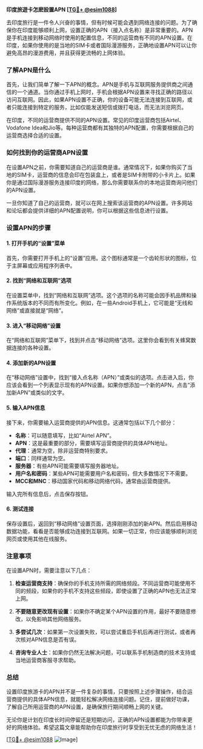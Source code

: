 **印度旅遊卡怎麽設置APN [[TG💪+ @esim1088](https://t.me/s/esim1088)]**

去印度旅行是一件令人兴奋的事情，但有时候可能会遇到网络连接的问题。为了确保你在印度能够顺利上网，设置正确的APN（接入点名称）是非常重要的。APN是手机连接到移动网络时使用的配置信息，不同的运营商有不同的APN设置。在印度，如果你使用的是当地的SIM卡或者国际漫游服务，正确地设置APN可以让你避免高昂的漫游费用，并且获得更流畅的上网体验。

### 了解APN是什么

首先，让我们简单了解一下APN的概念。APN是手机与互联网服务提供商之间通信的一个通道。当你通过手机上网时，手机会根据APN设置来寻找正确的路径以访问互联网。因此，如果APN设置不正确，你的设备可能无法连接到互联网，或者只能连接到特定的服务，比如仅能发送短信或拨打电话，而无法浏览网页。

在印度，不同的运营商提供不同的APN设置。常见的印度运营商包括Airtel、Vodafone Idea和Jio等。每种运营商都有其独特的APN配置，你需要根据自己的运营商选择合适的设置。

### 如何找到你的运营商APN设置

在设置APN之前，你需要知道自己的运营商是谁。通常情况下，如果你购买了当地的SIM卡，运营商的信息会印在包装盒上，或者是SIM卡附带的小卡片上。如果你是通过国际漫游服务连接印度的网络，那么你需要联系你的本地运营商询问他们的APN设置。

一旦你知道了自己的运营商，就可以在网上搜索该运营商的APN设置。许多网站和论坛都会提供详细的APN配置说明，你可以根据这些信息进行设置。

### 设置APN的步骤

#### 1. 打开手机的“设置”菜单

首先，你需要打开手机上的“设置”应用。这个图标通常是一个齿轮形状的图标，位于主屏幕或应用程序列表中。

#### 2. 找到“网络和互联网”选项

在设置菜单中，找到“网络和互联网”选项。这个选项的名称可能会因手机品牌和操作系统版本的不同而有所变化。例如，在一些Android手机上，它可能是“无线和网络”或直接就是“网络”。

#### 3. 进入“移动网络”设置

在“网络和互联网”菜单下，找到并点击“移动网络”选项。这里你会看到有关蜂窝数据连接的各种设置。

#### 4. 添加新的APN设置

在“移动网络”设置中，找到“接入点名称（APN）”或类似的选项。点击进入后，你应该会看到一个列表显示现有的APN设置。如果你想添加一个新的APN，点击“添加新APN”或类似的文字。

#### 5. 输入APN信息

接下来，你需要输入运营商提供的APN信息。这通常包括以下几个部分：

- **名称**：可以随意填写，比如“Airtel APN”。
- **APN**：这是最重要的部分，需要填写运营商提供的具体APN地址。
- **代理**：通常为空，除非运营商特别要求。
- **端口**：同样通常为空。
- **服务器**：有些APN可能需要填写服务器地址。
- **用户名和密码**：某些APN可能需要用户名和密码，但大多数情况下不需要。
- **MCC和MNC**：移动国家代码和移动网络代码，通常由运营商提供。

输入完所有信息后，点击保存按钮。

#### 6. 测试连接

保存设置后，返回到“移动网络”设置页面，选择刚刚添加的新APN。然后启用移动数据功能，看看是否能够成功连接到互联网。如果一切正常，你应该能够顺利浏览网页或使用其他在线服务。

### 注意事项

在设置APN时，需要注意以下几点：

1. **检查运营商支持**：确保你的手机支持所需的网络频段。不同运营商可能使用不同的频段，如果你的手机不支持这些频段，即使设置了正确的APN也无法正常上网。

2. **不要随意更改现有设置**：如果你不确定某个APN设置的作用，最好不要随意修改，以免影响其他网络服务。

3. **多尝试几次**：如果第一次设置失败，可以尝试重启手机后再进行测试，或者再次核对APN信息是否有误。

4. **咨询专业人士**：如果你仍然无法解决问题，可以联系手机制造商的技术支持或当地运营商客服寻求帮助。

### 总结

设置印度旅游卡的APN并不是一件复杂的事情，只要按照上述步骤操作，结合运营商提供的具体APN信息，就能轻松解决网络连接问题。记住，提前做好功课，了解自己所用运营商的APN设置，是确保旅行期间顺畅上网的关键。

无论你是计划在印度长时间停留还是短期访问，正确的APN设置都能为你带来更好的网络体验。希望这篇文章能帮助你在印度旅行时享受到无忧无虑的网络生活！

[[TG💪+ @esim1088](https://t.me/s/esim1088) ![Image](https://i.postimg.cc/4NQfJmqS/Snipaste-2025-05-13-00-14-12.png)]